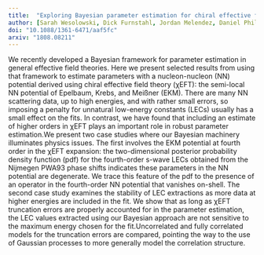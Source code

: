 ```yaml
---
title:  "Exploring Bayesian parameter estimation for chiral effective field theory using nucleon-nucleon phase shifts"
author: [Sarah Wesolowski, Dick Furnstahl, Jordan Melendez, Daniel Phillips]
doi: "10.1088/1361-6471/aaf5fc"
arxiv: "1808.08211"
---
```


We recently developed a Bayesian framework for parameter estimation in general effective field theories. Here we present selected results from using that framework to estimate parameters with a nucleon-nucleon (NN) potential derived using chiral effective field theory (χEFT): the semi-local NN potential of Epelbaum, Krebs, and Meißner (EKM). There are many NN scattering data, up to high energies, and with rather small errors, so imposing a penalty for unnatural low-energy constants (LECs) usually has a small effect on the fits. In contrast, we have found that including an estimate of higher orders in χEFT plays an important role in robust parameter estimation.We present two case studies where our Bayesian machinery illuminates physics issues. The first involves the EKM potential at fourth order in the χEFT expansion: the two-dimensional posterior probability density function (pdf) for the fourth-order s-wave LECs obtained from the Nijmegen PWA93 phase shifts indicates these parameters in the NN potential are degenerate. We trace this feature of the pdf to the presence of an operator in the fourth-order NN potential that vanishes on-shell. The second case study examines the stability of LEC extractions as more data at higher energies are included in the fit. We show that as long as χEFT truncation errors are properly accounted for in the parameter estimation, the LEC values extracted using our Bayesian approach are not sensitive to the maximum energy chosen for the fit.Uncorrelated and fully correlated models for the truncation errors are compared, pointing the way to the use of Gaussian processes to more generally model the correlation structure.
